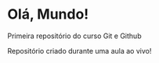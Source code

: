 # Olá, Mundo!
 Primeira repositório do curso Git e Github

 Repositório criado durante uma aula ao vivo!
